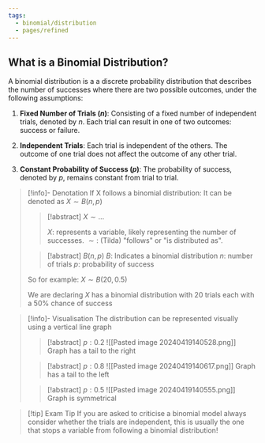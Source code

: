 ```yaml
---
tags:
  - binomial/distribution
  - pages/refined
---
```


## What is a Binomial Distribution?

A binomial distribution is a a discrete probability distribution that describes the number of successes where there are two possible outcomes, under the following assumptions:

1. **Fixed Number of Trials ($n$)**: Consisting of a fixed number of independent trials, denoted by $n$. Each trial can result in one of two outcomes: success or failure.
    
2. **Independent Trials**: Each trial is independent of the others. The outcome of one trial does not affect the outcome of any other trial.
    
3. **Constant Probability of Success ($p$)**: The probability of success, denoted by $p$, remains constant from trial to trial.

> [!info]- Denotation
> If X follows a binomial distribution:
> It can be denoted as $X \sim B(n,p)$
> > [!abstract] $X \sim \dots$
> >
> > $X:$ represents a variable, likely representing the number of successes.
> > $\sim:$ (Tilda) "follows" or "is distributed as".
> 
> > [!abstract] $B(n,p)$
> > $B :$ Indicates a binomial distribution
> > $n :$ number of trials
> > $p :$ probability of success
> 
> 
> So for example: $X \sim B(20,0.5)$
> 
> We are declaring $X$ has a binomial distribution with 20 trials each with a 50% chance of success

> [!info]- Visualisation 
The distribution can be represented visually using a vertical line graph
>
> > [!abstract] $p: 0.2$ 
> > ![[Pasted image 20240419140528.png]]
> > Graph has a tail to the right
>
> > [!abstract] $p: 0.8$ 
> >  ![[Pasted image 20240419140617.png]]
> > Graph has a tail to the left
>
> > [!abstract] $p: 0.5$ 
> > ![[Pasted image 20240419140555.png]]
> > Graph is symmetrical

> [!tip] Exam Tip
> If you are asked to criticise a binomial model always consider whether the trials are independent, this is usually the one that stops a variable from following a binomial distribution!
